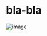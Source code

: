 # bla-bla

![image](https://sun9-77.userapi.com/impf/XnlHnYJoYyfPsnfO9JELIvjQtP39NkmpNID3QQ/RVHxuKOlhb0.jpg?size=2560x1707&quality=96&sign=4314475802ec2737ea2d22a8abbb921f&type=album)
